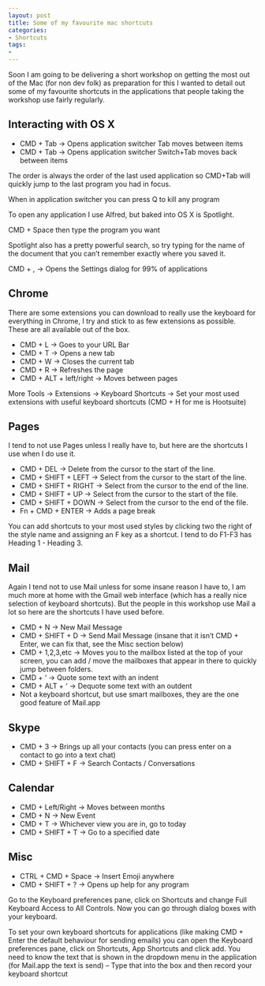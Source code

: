 ```yaml
---
layout: post
title: Some of my favourite mac shortcuts
categories:
- Shortcuts
tags:
- 
---
```


Soon I am going to be delivering a short workshop on getting the most out of the Mac (for non dev folk) as preparation for this I wanted to detail out some of my favourite shortcuts in the applications that people taking the workshop use fairly regularly.

## Interacting with OS X

* CMD + Tab -> Opens application switcher Tab moves between items
* CMD + Tab -> Opens application switcher Switch+Tab moves back between items

The order is always the order of the last used application so CMD+Tab will quickly jump to the last program you had in focus.

When in application switcher you can press Q to kill any program 

To open any application I use Alfred, but baked into OS X is Spotlight.

CMD + Space then type the program you want

Spotlight also has a pretty powerful search, so try typing for the name of the document that you can’t remember exactly where you saved it.

CMD + , -> Opens the Settings dialog for 99% of applications

## Chrome

There are some extensions you can download to really use the keyboard for everything in Chrome, I try and stick to as few extensions as possible. These are all available out of the box.

* CMD + L -> Goes to your URL Bar
* CMD + T -> Opens a new tab
* CMD + W -> Closes the current tab
* CMD + R -> Refreshes the page
* CMD + ALT + left/right -> Moves between pages

More Tools -> Extensions -> Keyboard Shortcuts -> Set your most used extensions with useful keyboard shortcuts (CMD + H for me is Hootsuite)

## Pages

I tend to not use Pages unless I really have to, but here are the shortcuts I use when I do use it.

* CMD + DEL -> Delete from the cursor to the start of the line.
* CMD + SHIFT + LEFT -> Select from the cursor to the start of the line.
* CMD + SHIFT + RIGHT -> Select from the cursor to the end of the line.
* CMD + SHIFT + UP -> Select from the cursor to the start of the file.
* CMD + SHIFT + DOWN -> Select from the cursor to the end of the file.
* Fn + CMD + ENTER -> Adds a page break

You can add shortcuts to your most used styles by clicking two the right of the style name and assigning an F key as a shortcut. I tend to do F1-F3 has Heading 1 - Heading 3.

## Mail

Again I tend not to use Mail unless for some insane reason I have to, I am much more at home with the Gmail web interface (which has a really nice selection of keyboard shortcuts). But the people in this workshop use Mail a lot so here are the shortcuts I have used before.

* CMD + N -> New Mail Message
* CMD + SHIFT + D -> Send Mail Message (insane that it isn’t CMD + Enter, we can fix that, see the Misc section below)
* CMD + 1,2,3,etc -> Moves you to the mailbox listed at the top of your screen, you can add / move the mailboxes that appear in there to quickly jump between folders.
* CMD + ‘ -> Quote some text with an indent
* CMD + ALT + ‘ -> Dequote some text with an outdent
* Not a keyboard shortcut, but use smart mailboxes, they are the one good feature of Mail.app

## Skype

* CMD + 3 -> Brings up all your contacts (you can press enter on a contact to go into a text chat)
* CMD + SHIFT + F -> Search Contacts / Conversations

## Calendar

* CMD + Left/Right -> Moves between months
* CMD + N -> New Event
* CMD + T -> Whichever view you are in, go to today
* CMD + SHIFT + T -> Go to a specified date

## Misc

* CTRL + CMD + Space -> Insert Emoji anywhere
* CMD + SHIFT + ? -> Opens up help for any program

Go to the Keyboard preferences pane, click on Shortcuts and change Full Keyboard Access to All Controls. Now you can go through dialog boxes with your keyboard.

To set your own keyboard shortcuts for applications (like making CMD + Enter the default behaviour for sending emails) you can open the Keyboard preferences pane, click on Shortcuts, App Shortcuts and click add. You need to know the text that is shown in the dropdown menu in the application (for Mail.app the text is send) – Type that into the box and then record your keyboard shortcut
